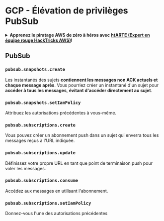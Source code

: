 # GCP - Élévation de privilèges PubSub

<details>

<summary><strong>Apprenez le piratage AWS de zéro à héros avec</strong> <a href="https://training.hacktricks.xyz/courses/arte"><strong>htARTE (Expert en équipe rouge HackTricks AWS)</strong></a><strong>!</strong></summary>

Autres façons de soutenir HackTricks :

* Si vous souhaitez voir votre **entreprise annoncée dans HackTricks** ou **télécharger HackTricks en PDF**, consultez les [**PLANS D'ABONNEMENT**](https://github.com/sponsors/carlospolop) !
* Obtenez le [**swag officiel PEASS & HackTricks**](https://peass.creator-spring.com)
* Découvrez [**La famille PEASS**](https://opensea.io/collection/the-peass-family), notre collection exclusive de [**NFT**](https://opensea.io/collection/the-peass-family)
* **Rejoignez le** 💬 [**groupe Discord**](https://discord.gg/hRep4RUj7f) ou le [**groupe Telegram**](https://t.me/peass) ou **suivez-nous** sur **Twitter** 🐦 [**@hacktricks\_live**](https://twitter.com/hacktricks\_live)**.**
* **Partagez vos astuces de piratage en soumettant des PR aux** [**HackTricks**](https://github.com/carlospolop/hacktricks) et [**HackTricks Cloud**](https://github.com/carlospolop/hacktricks-cloud) dépôts GitHub.

</details>

## PubSub

### `pubsub.snapshots.create`

Les instantanés des sujets **contiennent les messages non ACK actuels et chaque message après**. Vous pourriez créer un instantané d'un sujet pour **accéder à tous les messages**, **évitant d'accéder directement au sujet**.

### **`pubsub.snapshots.setIamPolicy`**

Attribuez les autorisations précédentes à vous-même.

### `pubsub.subscriptions.create`

Vous pouvez créer un abonnement push dans un sujet qui enverra tous les messages reçus à l'URL indiquée.

### **`pubsub.subscriptions.update`**

Définissez votre propre URL en tant que point de terminaison push pour voler les messages.

### `pubsub.subscriptions.consume`

Accédez aux messages en utilisant l'abonnement.

### `pubsub.subscriptions.setIamPolicy`

Donnez-vous l'une des autorisations précédentes
